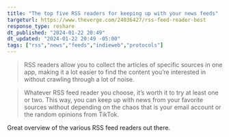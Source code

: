 ```yaml
---
title: "The top five RSS readers for keeping up with your news feeds"
targeturl: https://www.theverge.com/24036427/rss-feed-reader-best
response_type: reshare
dt_published: "2024-01-22 20:49"
dt_updated: "2024-01-22 20:49 -05:00"
tags: ["rss","news","feeds","indieweb","protocols"]
---
```


> RSS readers allow you to collect the articles of specific sources in one app, making it a lot easier to find the content you’re interested in without crawling through a lot of noise. 

> Whatever RSS feed reader you choose, it’s worth it to try at least one or two. This way, you can keep up with news from your favorite sources without depending on the chaos that is your email account or the random opinions from TikTok.

Great overview of the various RSS feed readers out there. 
